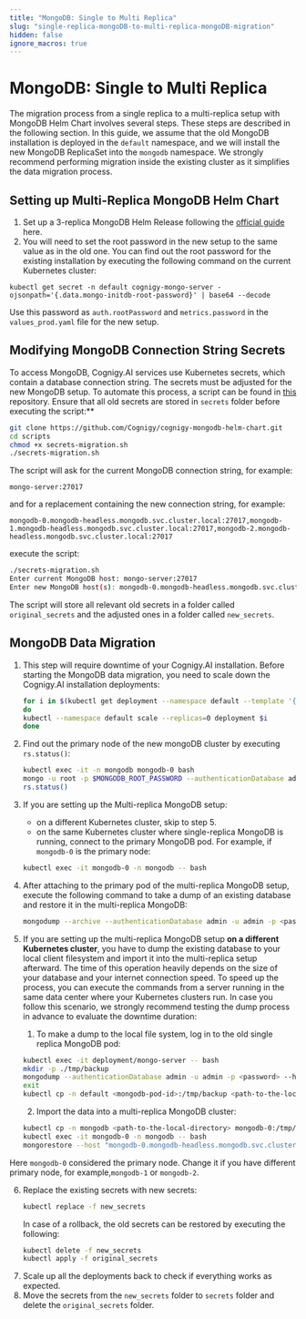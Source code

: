 ```yaml
---
title: "MongoDB: Single to Multi Replica"
slug: "single-replica-mongoDB-to-multi-replica-mongoDB-migration"
hidden: false
ignore_macros: true
---
```


# MongoDB: Single to Multi Replica  

The migration process from a single replica to a multi-replica setup with MongoDB Helm Chart involves several steps. These steps are described in the following section. In this guide, we assume that the old MongoDB installation is deployed in the `default` namespace, and we will install the new MongoDB ReplicaSet into the `mongodb` namespace. We strongly recommend performing migration inside the existing cluster as it simplifies the data migration process. 

## Setting up Multi-Replica MongoDB Helm Chart

1. Set up a 3-replica MongoDB Helm Release following the [official guide](https://github.com/Cognigy/cognigy-mongodb-helm-chart) here.
2. You will need to set the root password in the new setup to the same value as in the old one. You can find out the root password for the existing installation by executing the following command on the current Kubernetes cluster:
```
kubectl get secret -n default cognigy-mongo-server -ojsonpath='{.data.mongo-initdb-root-password}' | base64 --decode
```
Use this password as `auth.rootPassword` and `metrics.password` in the `values_prod.yaml` file for the new setup.

## Modifying MongoDB Connection String Secrets

To access MongoDB, Cognigy.AI services use Kubernetes secrets, which contain a database connection string. The secrets must be adjusted for the new MongoDB setup. To automate this process, a script can be found in [this](https://github.com/Cognigy/cognigy-mongodb-helm-chart) repository. Ensure that all old secrets are stored in `secrets` folder before executing the script:**
```bash
git clone https://github.com/Cognigy/cognigy-mongodb-helm-chart.git
cd scripts
chmod +x secrets-migration.sh
./secrets-migration.sh
```
The script will ask for the current MongoDB connection string, for example:
```
mongo-server:27017
```
and for a replacement containing the new connection string, for example:
```
mongodb-0.mongodb-headless.mongodb.svc.cluster.local:27017,mongodb-1.mongodb-headless.mongodb.svc.cluster.local:27017,mongodb-2.mongodb-headless.mongodb.svc.cluster.local:27017
```
execute the script: 
```bash
./secrets-migration.sh
Enter current MongoDB host: mongo-server:27017
Enter new MongoDB host(s): mongodb-0.mongodb-headless.mongodb.svc.cluster.local:27017,mongodb-1.mongodb-headless.mongodb.svc.cluster.local:27017,mongodb-2.mongodb-headless.mongodb.svc.cluster.local:27017
```
The script will store all relevant old secrets in a folder called `original_secrets` and the adjusted ones in a folder called `new_secrets`.

## MongoDB Data Migration

1. This step will require downtime of your Cognigy.AI installation. Before starting the MongoDB data migration, you need to scale down the Cognigy.AI installation deployments:
    ```bash
    for i in $(kubectl get deployment --namespace default --template '{{range .items}}{{.metadata.name}}{{"\n"}}{{end}}'|grep service-)
    do
    kubectl --namespace default scale --replicas=0 deployment $i
    done
    ```

2. Find out the primary node of the new mongoDB cluster by executing `rs.status()`:
    ```bash
    kubectl exec -it -n mongodb mongodb-0 bash
    mongo -u root -p $MONGODB_ROOT_PASSWORD --authenticationDatabase admin
    rs.status()
    ```

3. If you are setting up the Multi-replica MongoDB setup:
   
    * on a different Kubernetes cluster, skip to step 5. 
    * on the same Kubernetes cluster where single-replica MongoDB is running, connect to the primary MongoDB pod. For example, if  `mongodb-0` is the primary node:
    ```bash
    kubectl exec -it mongodb-0 -n mongodb -- bash
    ```

4. After attaching to the primary pod of the multi-replica MongoDB setup, execute the following command to take a dump of an existing database and restore it in the multi-replica MongoDB:
    ```bash
    mongodump --archive --authenticationDatabase admin -u admin -p <password> --host "mongo-server.default.svc:27017" | mongorestore --host "mongodb-0.mongodb-headless.mongodb.svc.cluster.local:27017" --authenticationDatabase admin -u root -p <password> --archive --drop
    ```

5.  If you are setting up the multi-replica MongoDB setup **on a different Kubernetes cluster**, you have to dump the existing database to your local client filesystem and import it into the multi-replica setup afterward. The time of this operation heavily depends on the size of your database and your internet connection speed. To speed up the process, you can execute the commands from a server running in the same data center where your Kubernetes clusters run. In case you follow this scenario, we strongly recommend testing the dump process in advance to evaluate the downtime duration:

    1.  To make a dump to the local file system, log in to the old single replica MongoDB pod:
    ```bash
    kubectl exec -it deployment/mongo-server -- bash
    mkdir -p ./tmp/backup
    mongodump --authenticationDatabase admin -u admin -p <password> --host "mongo-server.default.svc:27017" --out ./tmp/backup
    exit
    kubectl cp -n default <mongodb-pod-id>:/tmp/backup <path-to-the-local-directory>
    ```
    2. Import the data into a multi-replica MongoDB cluster:
    ```bash
    kubectl cp -n mongodb <path-to-the-local-directory> mongodb-0:/tmp/
    kubectl exec -it mongodb-0 -n mongodb -- bash
    mongorestore --host "mongodb-0.mongodb-headless.mongodb.svc.cluster.local:27017" --authenticationDatabase admin -u root -p <password> ./tmp/<backup-folder>
    ```
   Here `mongodb-0` considered the primary node. Change it if you have different primary node, for example,`mongodb-1` or `mongodb-2`.

6. Replace the existing secrets with new secrets:
    ```bash
    kubectl replace -f new_secrets
    ```
   In case of a rollback, the old secrets can be restored by executing the following:
    ```bash
    kubectl delete -f new_secrets
    kubectl apply -f original_secrets
    ```
7. Scale up all the deployments back to check if everything works as expected.
8. Move the secrets from the `new_secrets` folder to `secrets` folder and delete the `original_secrets` folder.